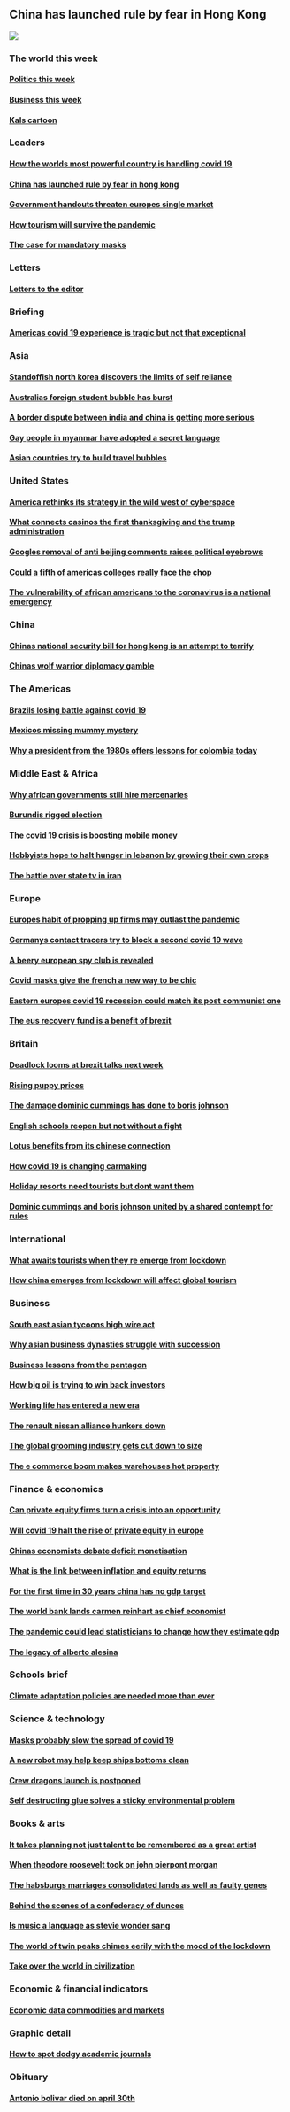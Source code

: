 ## China has launched rule by fear in Hong Kong
![](./cover.jpg)
### The world this week
#### [Politics this week](./The%20world%20this%20week/politics-this-week.md)
#### [Business this week](./The%20world%20this%20week/business-this-week.md)
#### [Kals cartoon](./The%20world%20this%20week/kals-cartoon.md)
### Leaders
#### [How the worlds most powerful country is handling covid 19](./Leaders/how-the-worlds-most-powerful-country-is-handling-covid-19.md)
#### [China has launched rule by fear in hong kong](./Leaders/china-has-launched-rule-by-fear-in-hong-kong.md)
#### [Government handouts threaten europes single market](./Leaders/government-handouts-threaten-europes-single-market.md)
#### [How tourism will survive the pandemic](./Leaders/how-tourism-will-survive-the-pandemic.md)
#### [The case for mandatory masks](./Leaders/the-case-for-mandatory-masks.md)
### Letters
#### [Letters to the editor](./Letters/letters-to-the-editor.md)
### Briefing
#### [Americas covid 19 experience is tragic but not that exceptional](./Briefing/americas-covid-19-experience-is-tragic-but-not-that-exceptional.md)
### Asia
#### [Standoffish north korea discovers the limits of self reliance](./Asia/standoffish-north-korea-discovers-the-limits-of-self-reliance.md)
#### [Australias foreign student bubble has burst](./Asia/australias-foreign-student-bubble-has-burst.md)
#### [A border dispute between india and china is getting more serious](./Asia/a-border-dispute-between-india-and-china-is-getting-more-serious.md)
#### [Gay people in myanmar have adopted a secret language](./Asia/gay-people-in-myanmar-have-adopted-a-secret-language.md)
#### [Asian countries try to build travel bubbles](./Asia/asian-countries-try-to-build-travel-bubbles.md)
### United States
#### [America rethinks its strategy in the wild west of cyberspace](./United%20States/america-rethinks-its-strategy-in-the-wild-west-of-cyberspace.md)
#### [What connects casinos the first thanksgiving and the trump administration](./United%20States/what-connects-casinos-the-first-thanksgiving-and-the-trump-administration.md)
#### [Googles removal of anti beijing comments raises political eyebrows](./United%20States/googles-removal-of-anti-beijing-comments-raises-political-eyebrows.md)
#### [Could a fifth of americas colleges really face the chop](./United%20States/could-a-fifth-of-americas-colleges-really-face-the-chop.md)
#### [The vulnerability of african americans to the coronavirus is a national emergency](./United%20States/the-vulnerability-of-african-americans-to-the-coronavirus-is-a-national-emergency.md)
### China
#### [Chinas national security bill for hong kong is an attempt to terrify](./China/chinas-national-security-bill-for-hong-kong-is-an-attempt-to-terrify.md)
#### [Chinas wolf warrior diplomacy gamble](./China/chinas-wolf-warrior-diplomacy-gamble.md)
### The Americas
#### [Brazils losing battle against covid 19](./The%20Americas/brazils-losing-battle-against-covid-19.md)
#### [Mexicos missing mummy mystery](./The%20Americas/mexicos-missing-mummy-mystery.md)
#### [Why a president from the 1980s offers lessons for colombia today](./The%20Americas/why-a-president-from-the-1980s-offers-lessons-for-colombia-today.md)
### Middle East & Africa
#### [Why african governments still hire mercenaries](./Middle%20East%20&%20Africa/why-african-governments-still-hire-mercenaries.md)
#### [Burundis rigged election](./Middle%20East%20&%20Africa/burundis-rigged-election.md)
#### [The covid 19 crisis is boosting mobile money](./Middle%20East%20&%20Africa/the-covid-19-crisis-is-boosting-mobile-money.md)
#### [Hobbyists hope to halt hunger in lebanon by growing their own crops](./Middle%20East%20&%20Africa/hobbyists-hope-to-halt-hunger-in-lebanon-by-growing-their-own-crops.md)
#### [The battle over state tv in iran](./Middle%20East%20&%20Africa/the-battle-over-state-tv-in-iran.md)
### Europe
#### [Europes habit of propping up firms may outlast the pandemic](./Europe/europes-habit-of-propping-up-firms-may-outlast-the-pandemic.md)
#### [Germanys contact tracers try to block a second covid 19 wave](./Europe/germanys-contact-tracers-try-to-block-a-second-covid-19-wave.md)
#### [A beery european spy club is revealed](./Europe/a-beery-european-spy-club-is-revealed.md)
#### [Covid masks give the french a new way to be chic](./Europe/covid-masks-give-the-french-a-new-way-to-be-chic.md)
#### [Eastern europes covid 19 recession could match its post communist one](./Europe/eastern-europes-covid-19-recession-could-match-its-post-communist-one.md)
#### [The eus recovery fund is a benefit of brexit](./Europe/the-eus-recovery-fund-is-a-benefit-of-brexit.md)
### Britain
#### [Deadlock looms at brexit talks next week](./Britain/deadlock-looms-at-brexit-talks-next-week.md)
#### [Rising puppy prices](./Britain/rising-puppy-prices.md)
#### [The damage dominic cummings has done to boris johnson](./Britain/the-damage-dominic-cummings-has-done-to-boris-johnson.md)
#### [English schools reopen but not without a fight](./Britain/english-schools-reopen-but-not-without-a-fight.md)
#### [Lotus benefits from its chinese connection](./Britain/lotus-benefits-from-its-chinese-connection.md)
#### [How covid 19 is changing carmaking](./Britain/how-covid-19-is-changing-carmaking.md)
#### [Holiday resorts need tourists but dont want them](./Britain/holiday-resorts-need-tourists-but-dont-want-them.md)
#### [Dominic cummings and boris johnson united by a shared contempt for rules](./Britain/dominic-cummings-and-boris-johnson-united-by-a-shared-contempt-for-rules.md)
### International
#### [What awaits tourists when they re emerge from lockdown](./International/what-awaits-tourists-when-they-re-emerge-from-lockdown.md)
#### [How china emerges from lockdown will affect global tourism](./International/how-china-emerges-from-lockdown-will-affect-global-tourism.md)
### Business
#### [South east asian tycoons high wire act](./Business/south-east-asian-tycoons-high-wire-act.md)
#### [Why asian business dynasties struggle with succession](./Business/why-asian-business-dynasties-struggle-with-succession.md)
#### [Business lessons from the pentagon](./Business/business-lessons-from-the-pentagon.md)
#### [How big oil is trying to win back investors](./Business/how-big-oil-is-trying-to-win-back-investors.md)
#### [Working life has entered a new era](./Business/working-life-has-entered-a-new-era.md)
#### [The renault nissan alliance hunkers down](./Business/the-renault-nissan-alliance-hunkers-down.md)
#### [The global grooming industry gets cut down to size](./Business/the-global-grooming-industry-gets-cut-down-to-size.md)
#### [The e commerce boom makes warehouses hot property](./Business/the-e-commerce-boom-makes-warehouses-hot-property.md)
### Finance & economics
#### [Can private equity firms turn a crisis into an opportunity](./Finance%20&%20economics/can-private-equity-firms-turn-a-crisis-into-an-opportunity.md)
#### [Will covid 19 halt the rise of private equity in europe](./Finance%20&%20economics/will-covid-19-halt-the-rise-of-private-equity-in-europe.md)
#### [Chinas economists debate deficit monetisation](./Finance%20&%20economics/chinas-economists-debate-deficit-monetisation.md)
#### [What is the link between inflation and equity returns](./Finance%20&%20economics/what-is-the-link-between-inflation-and-equity-returns.md)
#### [For the first time in 30 years china has no gdp target](./Finance%20&%20economics/for-the-first-time-in-30-years-china-has-no-gdp-target.md)
#### [The world bank lands carmen reinhart as chief economist](./Finance%20&%20economics/the-world-bank-lands-carmen-reinhart-as-chief-economist.md)
#### [The pandemic could lead statisticians to change how they estimate gdp](./Finance%20&%20economics/the-pandemic-could-lead-statisticians-to-change-how-they-estimate-gdp.md)
#### [The legacy of alberto alesina](./Finance%20&%20economics/the-legacy-of-alberto-alesina.md)
### Schools brief
#### [Climate adaptation policies are needed more than ever](./Schools%20brief/climate-adaptation-policies-are-needed-more-than-ever.md)
### Science & technology
#### [Masks probably slow the spread of covid 19](./Science%20&%20technology/masks-probably-slow-the-spread-of-covid-19.md)
#### [A new robot may help keep ships bottoms clean](./Science%20&%20technology/a-new-robot-may-help-keep-ships-bottoms-clean.md)
#### [Crew dragons launch is postponed](./Science%20&%20technology/crew-dragons-launch-is-postponed.md)
#### [Self destructing glue solves a sticky environmental problem](./Science%20&%20technology/self-destructing-glue-solves-a-sticky-environmental-problem.md)
### Books & arts
#### [It takes planning not just talent to be remembered as a great artist](./Books%20&%20arts/it-takes-planning-not-just-talent-to-be-remembered-as-a-great-artist.md)
#### [When theodore roosevelt took on john pierpont morgan](./Books%20&%20arts/when-theodore-roosevelt-took-on-john-pierpont-morgan.md)
#### [The habsburgs marriages consolidated lands as well as faulty genes](./Books%20&%20arts/the-habsburgs-marriages-consolidated-lands-as-well-as-faulty-genes.md)
#### [Behind the scenes of a confederacy of dunces](./Books%20&%20arts/behind-the-scenes-of-a-confederacy-of-dunces.md)
#### [Is music a language as stevie wonder sang](./Books%20&%20arts/is-music-a-language-as-stevie-wonder-sang.md)
#### [The world of twin peaks chimes eerily with the mood of the lockdown](./Books%20&%20arts/the-world-of-twin-peaks-chimes-eerily-with-the-mood-of-the-lockdown.md)
#### [Take over the world in civilization](./Books%20&%20arts/take-over-the-world-in-civilization.md)
### Economic & financial indicators
#### [Economic data commodities and markets](./Economic%20&%20financial%20indicators/economic-data-commodities-and-markets.md)
### Graphic detail
#### [How to spot dodgy academic journals](./Graphic%20detail/how-to-spot-dodgy-academic-journals.md)
### Obituary
#### [Antonio bolivar died on april 30th](./Obituary/antonio-bolivar-died-on-april-30th.md)
